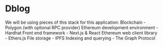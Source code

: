 # Dblog
We will be using pieces of this stack for this application:  Blockchain - Polygon (with optional RPC provider) Ethereum development environment - Hardhat Front end framework - Next.js &amp; React Ethereum web client library - Ethers.js File storage - IPFS Indexing and querying - The Graph Protocol
